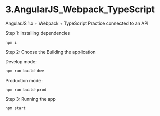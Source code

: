 # 3.AngularJS_Webpack_TypeScript
AngularJS 1.x + Webpack + TypeScript Practice connected to an API

Step 1: Installing dependencies
  
    npm i
    
Step 2: Choose the Building the application

Develop mode:

    npm run build-dev
    
Production mode:

    npm run build-prod
 
Step 3: Running the app

    npm start


 
